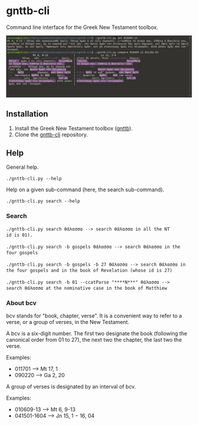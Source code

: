 # gnttb-cli
Command line interface for the Greek New Testament toolbox.

![screenshot](assets/gnttb-cli_20190720.png)

## Installation

1. Install the Greek New Testament toolbox ([gnttb](https://github.com/a2ohm/gnttb)).
2. Clone the [gnttb-cli](https://github.com/a2ohm/gnttb-cli) repository.

## Help

General help.

    ./gnttb-cli.py --help

Help on a given sub-command (here, the search sub-command).

    ./gnttb-cli.py search --help

### Search

    ./gnttb-cli.py search θάλασσα --> search θάλασσα in all the NT
    id is 01).

    ./gnttb-cli.py search -b gospels θάλασσα --> search θάλασσα in the
    four gospels
    
    ./gnttb-cli.py search -b gospels -b 27 θάλασσα --> search θάλασσα in
    the four gospels and in the book of Revelation (whose id is 27)

    ./gnttb-cli.py search -b 01 --ccatParse "****N***" θάλασσα -->
    search θάλασσα at the nominative case in the book of Matthiew 

### About bcv

bcv stands for "book, chapter, verse". It is a convenient way to refer
to a verse, or a group of verses, in the New Testament.

A bcv is a six-digit number. The first two designate the book (following
the canonical order from 01 to 27), the next two the chapter, the last
two the verse.

Examples:

* 011701 --> Mt 17, 1
* 090220 --> Ga 2, 20

A group of verses is designated by an interval of bcv.

Examples:

* 010609-13 --> Mt 6, 9-13
* 041501-1604 --> Jn 15, 1 − 16, 04
